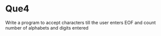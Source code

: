 # Que4

Write a program to accept characters till the user enters EOF and count number of alphabets and digits entered
